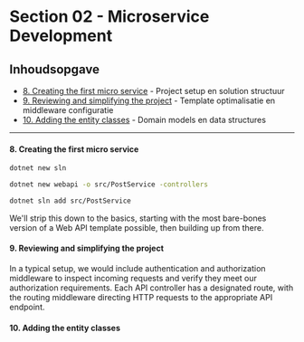 

# Section 02 - Microservice Development

## Inhoudsopgave

- [8. Creating the first micro service](#8-creating-the-first-micro-service) - Project setup en solution structuur
- [9. Reviewing and simplifying the project](#9-reviewing-and-simplifying-the-project) - Template optimalisatie en middleware configuratie
- [10. Adding the entity classes](#10-adding-the-entity-classes) - Domain models en data structures

---

#### 8. Creating the first micro service

```bash
dotnet new sln

dotnet new webapi -o src/PostService -controllers

dotnet sln add src/PostService
```

We'll strip this down to the basics, starting with the most bare-bones version of a Web API template possible, then building up from there.


#### 9. Reviewing and simplifying the project

In a typical setup, we would include authentication and authorization middleware to inspect incoming requests and verify they meet our authorization requirements.
Each API controller has a designated route, with the routing middleware directing HTTP requests to the appropriate API endpoint.


#### 10. Adding the entity classes




























